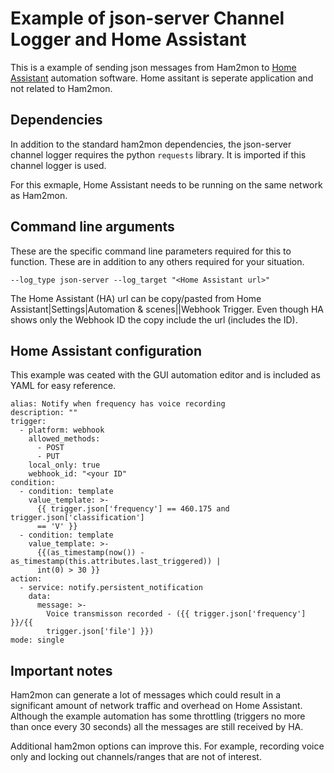 # Example of json-server Channel Logger and Home Assistant

This is a example of sending json messages from Ham2mon to [Home Assistant](https://www.home-assistant.io) automation software.  Home assitant is seperate application and not related to Ham2mon.

## Dependencies
In addition to the standard ham2mon dependencies, the json-server channel logger requires the python `requests` library.  It is imported if this channel logger is used.

For this exmaple, Home Assistant needs to be running on the same network as Ham2mon.

## Command line arguments

These are the specific command line parameters required for this to function.  These are in addition to any others required for your situation.
```
--log_type json-server --log_target "<Home Assistant url>"
```
The Home Assistant (HA) url can be copy/pasted from Home Assistant|Settings|Automation & scenes|<your automation>|Webhook Trigger.  Even though HA shows only the Webhook ID the copy include the url (includes the ID).

## Home Assistant configuration

This example was ceated with the GUI automation editor and is included as YAML for easy reference.
```
alias: Notify when frequency has voice recording
description: ""
trigger:
  - platform: webhook
    allowed_methods:
      - POST
      - PUT
    local_only: true
    webhook_id: "<your ID"
condition:
  - condition: template
    value_template: >-
      {{ trigger.json['frequency'] == 460.175 and trigger.json['classification']
      == 'V' }}
  - condition: template
    value_template: >-
      {{(as_timestamp(now()) - as_timestamp(this.attributes.last_triggered)) |
      int(0) > 30 }}
action:
  - service: notify.persistent_notification
    data:
      message: >-
        Voice transmisson recorded - ({{ trigger.json['frequency'] }}/{{
        trigger.json['file'] }})
mode: single

```

## Important notes
Ham2mon can generate a lot of messages which could result in a significant amount of network traffic and overhead on Home Assistant.  Although the example automation has some throttling (triggers no more than once every 30 seconds) all the messages are still received by HA.

Additional ham2mon options can improve this.  For example, recording voice only and locking out channels/ranges that are not of interest.